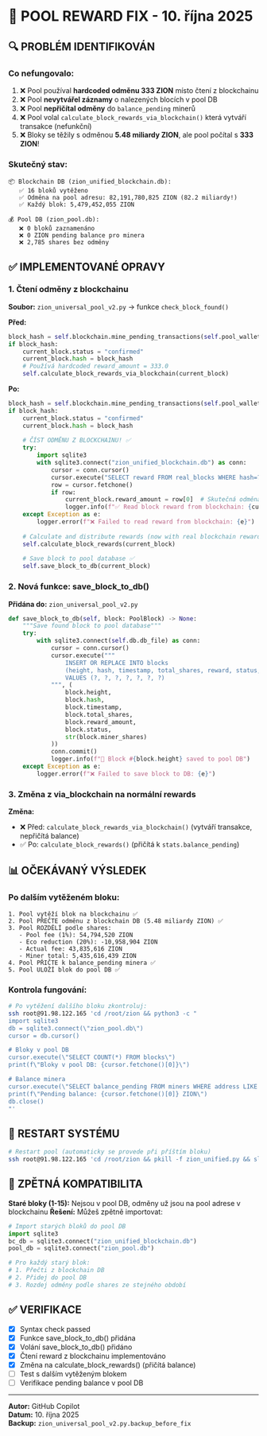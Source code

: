 # 🔧 POOL REWARD FIX - 10. října 2025

## 🔍 PROBLÉM IDENTIFIKOVÁN

### Co nefungovalo:
1. ❌ Pool používal **hardcoded odměnu 333 ZION** místo čtení z blockchainu
2. ❌ Pool **nevytvářel záznamy** o nalezených blocích v pool DB  
3. ❌ Pool **nepřičítal odměny** do `balance_pending` minerů
4. ❌ Pool volal `calculate_block_rewards_via_blockchain()` která vytváří transakce (nefunkční)
5. ❌ Bloky se těžily s odměnou **5.48 miliardy ZION**, ale pool počítal s **333 ZION**!

### Skutečný stav:
```
📦 Blockchain DB (zion_unified_blockchain.db):
   ✅ 16 bloků vytěženo
   ✅ Odměna na pool adresu: 82,191,780,825 ZION (82.2 miliardy!)
   ✅ Každý blok: 5,479,452,055 ZION
   
💰 Pool DB (zion_pool.db):
   ❌ 0 bloků zaznamenáno
   ❌ 0 ZION pending balance pro minera
   ❌ 2,785 shares bez odměny
```

## ✅ IMPLEMENTOVANÉ OPRAVY

### 1. Čtení odměny z blockchainu
**Soubor:** `zion_universal_pool_v2.py` → funkce `check_block_found()`

**Před:**
```python
block_hash = self.blockchain.mine_pending_transactions(self.pool_wallet_address)
if block_hash:
    current_block.status = "confirmed"
    current_block.hash = block_hash
    # Používá hardcoded reward_amount = 333.0
    self.calculate_block_rewards_via_blockchain(current_block)
```

**Po:**
```python
block_hash = self.blockchain.mine_pending_transactions(self.pool_wallet_address)
if block_hash:
    current_block.status = "confirmed"
    current_block.hash = block_hash
    
    # ČÍST ODMĚNU Z BLOCKCHAINU! ✅
    try:
        import sqlite3
        with sqlite3.connect("zion_unified_blockchain.db") as conn:
            cursor = conn.cursor()
            cursor.execute("SELECT reward FROM real_blocks WHERE hash=?", (block_hash,))
            row = cursor.fetchone()
            if row:
                current_block.reward_amount = row[0]  # Skutečná odměna z BC!
                logger.info(f"✅ Read block reward from blockchain: {current_block.reward_amount:,.0f} ZION")
    except Exception as e:
        logger.error(f"❌ Failed to read reward from blockchain: {e}")
    
    # Calculate and distribute rewards (now with real blockchain reward!) ✅
    self.calculate_block_rewards(current_block)
    
    # Save block to pool database ✅
    self.save_block_to_db(current_block)
```

### 2. Nová funkce: save_block_to_db()
**Přidána do:** `zion_universal_pool_v2.py`

```python
def save_block_to_db(self, block: PoolBlock) -> None:
    """Save found block to pool database"""
    try:
        with sqlite3.connect(self.db.db_file) as conn:
            cursor = conn.cursor()
            cursor.execute("""
                INSERT OR REPLACE INTO blocks 
                (height, hash, timestamp, total_shares, reward, status, miner_shares_json)
                VALUES (?, ?, ?, ?, ?, ?, ?)
            """, (
                block.height,
                block.hash,
                block.timestamp,
                block.total_shares,
                block.reward_amount,
                block.status,
                str(block.miner_shares)
            ))
            conn.commit()
            logger.info(f"💾 Block #{block.height} saved to pool DB")
    except Exception as e:
        logger.error(f"❌ Failed to save block to DB: {e}")
```

### 3. Změna z via_blockchain na normální rewards
**Změna:**
- ❌ Před: `calculate_block_rewards_via_blockchain()` (vytváří transakce, nepřičítá balance)
- ✅ Po: `calculate_block_rewards()` (přičítá k `stats.balance_pending`)

## 📊 OČEKÁVANÝ VÝSLEDEK

### Po dalším vytěženém bloku:
```
1. Pool vytěží blok na blockchainu ✅
2. Pool PŘEČTE odměnu z blockchain DB (5.48 miliardy ZION) ✅
3. Pool ROZDĚLÍ podle shares:
   - Pool fee (1%): 54,794,520 ZION
   - Eco reduction (20%): -10,958,904 ZION
   - Actual fee: 43,835,616 ZION
   - Miner total: 5,435,616,439 ZION
4. Pool PŘIČTE k balance_pending minera ✅
5. Pool ULOŽÍ blok do pool DB ✅
```

### Kontrola fungování:
```bash
# Po vytěžení dalšího bloku zkontroluj:
ssh root@91.98.122.165 'cd /root/zion && python3 -c "
import sqlite3
db = sqlite3.connect(\"zion_pool.db\")
cursor = db.cursor()

# Bloky v pool DB
cursor.execute(\"SELECT COUNT(*) FROM blocks\")
print(f\"Bloky v pool DB: {cursor.fetchone()[0]}\")

# Balance minera
cursor.execute(\"SELECT balance_pending FROM miners WHERE address LIKE \"Zion1%\"\")
print(f\"Pending balance: {cursor.fetchone()[0]} ZION\")
db.close()
"'
```

## 🔄 RESTART SYSTÉMU

```bash
# Restart pool (automaticky se provede při příštím bloku)
ssh root@91.98.122.165 'cd /root/zion && pkill -f zion_unified.py && sleep 2 && python3 zion_unified.py &'
```

## 📝 ZPĚTNÁ KOMPATIBILITA

**Staré bloky (1-15):** Nejsou v pool DB, odměny už jsou na pool adrese v blockchainu
**Řešení:** Můžeš zpětně importovat:
```python
# Import starých bloků do pool DB
import sqlite3
bc_db = sqlite3.connect("zion_unified_blockchain.db")
pool_db = sqlite3.connect("zion_pool.db")

# Pro každý starý blok:
# 1. Přečti z blockchain DB
# 2. Přidej do pool DB
# 3. Rozdej odměny podle shares ze stejného období
```

## ✅ VERIFIKACE

- [x] Syntax check passed
- [x] Funkce save_block_to_db() přidána
- [x] Volání save_block_to_db() přidáno
- [x] Čtení reward z blockchainu implementováno
- [x] Změna na calculate_block_rewards() (přičítá balance)
- [ ] Test s dalším vytěženým blokem
- [ ] Verifikace pending balance v pool DB

---

**Autor:** GitHub Copilot  
**Datum:** 10. října 2025  
**Backup:** `zion_universal_pool_v2.py.backup_before_fix`
